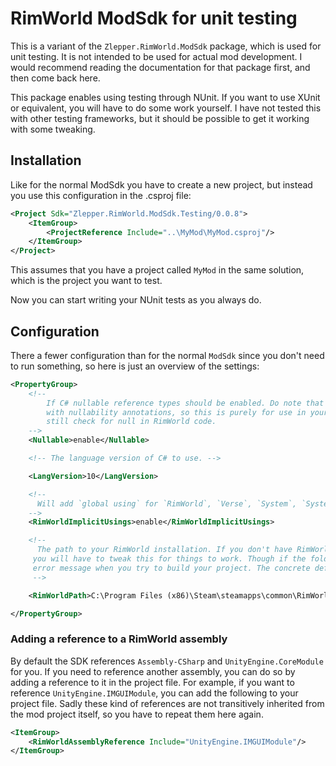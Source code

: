 # RimWorld ModSdk for unit testing

This is a variant of the `Zlepper.RimWorld.ModSdk` package, which is used for unit testing.
It is not intended to be used for actual mod development. I would recommend reading the
documentation for that package first, and then come back here.

This package enables using testing through NUnit. If you want to use XUnit or equivalent, you will have to
do some work yourself. I have not tested this with other testing frameworks, but it should be possible to
get it working with some tweaking.

## Installation

Like for the normal ModSdk you have to create a new project, but instead you use this configuration in the .csproj file:

```xml
<Project Sdk="Zlepper.RimWorld.ModSdk.Testing/0.0.8">
    <ItemGroup>
        <ProjectReference Include="..\MyMod\MyMod.csproj"/>
    </ItemGroup>
</Project>
```

This assumes that you have a project called `MyMod` in the same solution, which is the project you want to test.

Now you can start writing your NUnit tests as you always do. 

## Configuration

There a fewer configuration than for the normal `ModSdk` since you don't need to run something,
so here is just an overview of the settings:

```xml
<PropertyGroup>
    <!--  
        If C# nullable reference types should be enabled. Do note that _nothing_ in RimWorld is annotated
        with nullability annotations, so this is purely for use in your internal mod code. You should
        still check for null in RimWorld code.
    -->
    <Nullable>enable</Nullable>

    <!-- The language version of C# to use. -->

    <LangVersion>10</LangVersion>

    <!--
      Will add `global using` for `RimWorld`, `Verse`, `System`, `System.Collections.Generic`, `System.Linq` and `NUnit.Framework`.
    -->
    <RimWorldImplicitUsings>enable</RimWorldImplicitUsings>

    <!-- 
      The path to your RimWorld installation. If you don't have RimWorld installed in the default location
     you will have to tweak this for things to work. Though if the folder don't exist, you should get an
     error message when you try to build your project. The concrete default value depends on your operating system.
     -->

    <RimWorldPath>C:\Program Files (x86)\Steam\steamapps\common\RimWorld</RimWorldPath>

</PropertyGroup>
```

### Adding a reference to a RimWorld assembly

By default the SDK references `Assembly-CSharp` and `UnityEngine.CoreModule` for you. If you need to reference
another assembly, you can do so by adding a reference to it in the project file. For example, if you want to
reference `UnityEngine.IMGUIModule`, you can add the following to your project file. Sadly these kind of references
are not transitively inherited from the mod project itself, so you have to repeat them here again.

```xml
<ItemGroup>
    <RimWorldAssemblyReference Include="UnityEngine.IMGUIModule"/>
</ItemGroup>
```
